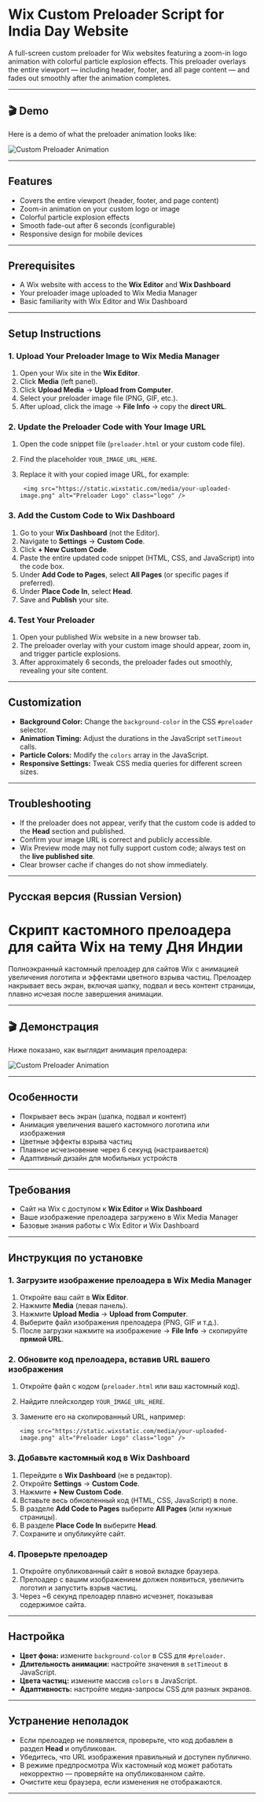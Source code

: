 # Wix Custom Preloader Script for India Day Website

A full-screen custom preloader for Wix websites featuring a zoom-in logo animation with colorful particle explosion effects. This preloader overlays the entire viewport — including header, footer, and all page content — and fades out smoothly after the animation completes.

---

## 🎬 Demo

Here is a demo of what the preloader animation looks like:

![Custom Preloader Animation](./preloader.gif)

---

## Features

- Covers the entire viewport (header, footer, and page content)
- Zoom-in animation on your custom logo or image
- Colorful particle explosion effects
- Smooth fade-out after 6 seconds (configurable)
- Responsive design for mobile devices

---

## Prerequisites

- A Wix website with access to the **Wix Editor** and **Wix Dashboard**
- Your preloader image uploaded to Wix Media Manager
- Basic familiarity with Wix Editor and Wix Dashboard

---

## Setup Instructions

### 1. Upload Your Preloader Image to Wix Media Manager

1. Open your Wix site in the **Wix Editor**.  
2. Click **Media** (left panel).  
3. Click **Upload Media** → **Upload from Computer**.  
4. Select your preloader image file (PNG, GIF, etc.).  
5. After upload, click the image → **File Info** → copy the **direct URL**.

### 2. Update the Preloader Code with Your Image URL

1. Open the code snippet file (`preloader.html` or your custom code file).  
2. Find the placeholder `YOUR_IMAGE_URL_HERE`.  
3. Replace it with your copied image URL, for example:

   ```
    <img src="https://static.wixstatic.com/media/your-uploaded-image.png" alt="Preloader Logo" class="logo" />
   ```

### 3. Add the Custom Code to Wix Dashboard

1. Go to your **Wix Dashboard** (not the Editor).  
2. Navigate to **Settings** → **Custom Code**.  
3. Click **+ New Custom Code**.  
4. Paste the entire updated code snippet (HTML, CSS, and JavaScript) into the code box.  
5. Under **Add Code to Pages**, select **All Pages** (or specific pages if preferred).  
6. Under **Place Code In**, select **Head**.  
7. Save and **Publish** your site.

### 4. Test Your Preloader

1. Open your published Wix website in a new browser tab.  
2. The preloader overlay with your custom image should appear, zoom in, and trigger particle explosions.  
3. After approximately 6 seconds, the preloader fades out smoothly, revealing your site content.

---

## Customization

- **Background Color:** Change the `background-color` in the CSS `#preloader` selector.  
- **Animation Timing:** Adjust the durations in the JavaScript `setTimeout` calls.  
- **Particle Colors:** Modify the `colors` array in the JavaScript.  
- **Responsive Settings:** Tweak CSS media queries for different screen sizes.

---

## Troubleshooting

- If the preloader does not appear, verify that the custom code is added to the **Head** section and published.  
- Confirm your image URL is correct and publicly accessible.  
- Wix Preview mode may not fully support custom code; always test on the **live published site**.  
- Clear browser cache if changes do not show immediately.

---

## Русская версия (Russian Version)

# Скрипт кастомного прелоадера для сайта Wix на тему Дня Индии

Полноэкранный кастомный прелоадер для сайтов Wix с анимацией увеличения логотипа и эффектами цветного взрыва частиц. Прелоадер накрывает весь экран, включая шапку, подвал и весь контент страницы, плавно исчезая после завершения анимации.

---

## 🎬 Демонстрация

Ниже показано, как выглядит анимация прелоадера:

![Custom Preloader Animation](./preloader.gif)

---

## Особенности

- Покрывает весь экран (шапка, подвал и контент)  
- Анимация увеличения вашего кастомного логотипа или изображения  
- Цветные эффекты взрыва частиц  
- Плавное исчезновение через 6 секунд (настраивается)  
- Адаптивный дизайн для мобильных устройств

---

## Требования

- Сайт на Wix с доступом к **Wix Editor** и **Wix Dashboard**  
- Ваше изображение прелоадера загружено в Wix Media Manager  
- Базовые знания работы с Wix Editor и Wix Dashboard

---

## Инструкция по установке

### 1. Загрузите изображение прелоадера в Wix Media Manager

1. Откройте ваш сайт в **Wix Editor**.  
2. Нажмите **Media** (левая панель).  
3. Нажмите **Upload Media** → **Upload from Computer**.  
4. Выберите файл изображения прелоадера (PNG, GIF и т.д.).  
5. После загрузки нажмите на изображение → **File Info** → скопируйте **прямой URL**.

### 2. Обновите код прелоадера, вставив URL вашего изображения

1. Откройте файл с кодом (`preloader.html` или ваш кастомный код).  
2. Найдите плейсхолдер `YOUR_IMAGE_URL_HERE`.  
3. Замените его на скопированный URL, например:

   ```
   <img src="https://static.wixstatic.com/media/your-uploaded-image.png" alt="Preloader Logo" class="logo" />
   ```

### 3. Добавьте кастомный код в Wix Dashboard

1. Перейдите в **Wix Dashboard** (не в редактор).  
2. Откройте **Settings** → **Custom Code**.  
3. Нажмите **+ New Custom Code**.  
4. Вставьте весь обновленный код (HTML, CSS, JavaScript) в поле.  
5. В разделе **Add Code to Pages** выберите **All Pages** (или нужные страницы).  
6. В разделе **Place Code In** выберите **Head**.  
7. Сохраните и опубликуйте сайт.

### 4. Проверьте прелоадер

1. Откройте опубликованный сайт в новой вкладке браузера.  
2. Прелоадер с вашим изображением должен появиться, увеличить логотип и запустить взрыв частиц.  
3. Через ~6 секунд прелоадер плавно исчезнет, показывая содержимое сайта.

---

## Настройка

- **Цвет фона:** измените `background-color` в CSS для `#preloader`.  
- **Длительность анимации:** настройте значения в `setTimeout` в JavaScript.  
- **Цвета частиц:** измените массив `colors` в JavaScript.  
- **Адаптивность:** настройте медиа-запросы CSS для разных экранов.

---

## Устранение неполадок

- Если прелоадер не появляется, проверьте, что код добавлен в раздел **Head** и опубликован.  
- Убедитесь, что URL изображения правильный и доступен публично.  
- В режиме предпросмотра Wix кастомный код может работать некорректно — проверяйте на опубликованном сайте.  
- Очистите кеш браузера, если изменения не отображаются.

---